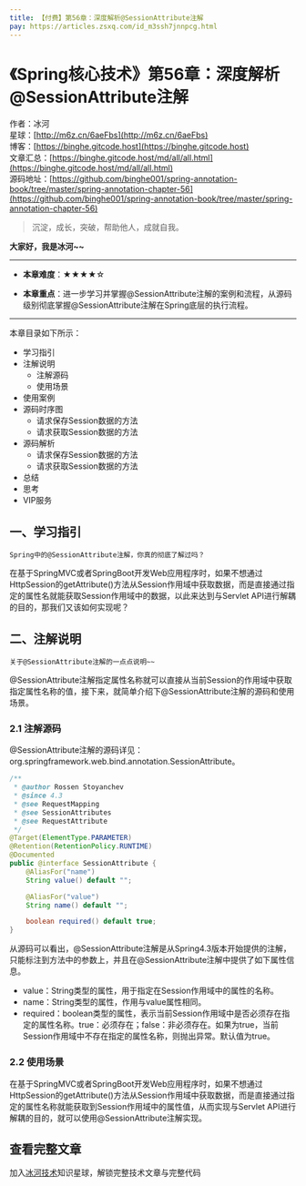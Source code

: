 ```yaml
---
title: 【付费】第56章：深度解析@SessionAttribute注解
pay: https://articles.zsxq.com/id_m3ssh7jnnpcg.html
---
```


# 《Spring核心技术》第56章：深度解析@SessionAttribute注解

作者：冰河
<br/>星球：[http://m6z.cn/6aeFbs](http://m6z.cn/6aeFbs)
<br/>博客：[https://binghe.gitcode.host](https://binghe.gitcode.host)
<br/>文章汇总：[https://binghe.gitcode.host/md/all/all.html](https://binghe.gitcode.host/md/all/all.html)
<br/>源码地址：[https://github.com/binghe001/spring-annotation-book/tree/master/spring-annotation-chapter-56](https://github.com/binghe001/spring-annotation-book/tree/master/spring-annotation-chapter-56)

> 沉淀，成长，突破，帮助他人，成就自我。

**大家好，我是冰河~~**

------

* **本章难度**：★★★★☆

* **本章重点**：进一步学习并掌握@SessionAttribute注解的案例和流程，从源码级别彻底掌握@SessionAttribute注解在Spring底层的执行流程。

------

本章目录如下所示：

* 学习指引
* 注解说明
  * 注解源码
  * 使用场景
* 使用案例
* 源码时序图
  * 请求保存Session数据的方法
  * 请求获取Session数据的方法
* 源码解析
  * 请求保存Session数据的方法
  * 请求获取Session数据的方法
* 总结
* 思考
* VIP服务

## 一、学习指引

`Spring中的@SessionAttribute注解，你真的彻底了解过吗？`

在基于SpringMVC或者SpringBoot开发Web应用程序时，如果不想通过HttpSession的getAttribute()方法从Session作用域中获取数据，而是直接通过指定的属性名就能获取Session作用域中的数据，以此来达到与Servlet API进行解耦的目的，那我们又该如何实现呢？

## 二、注解说明

`关于@SessionAttribute注解的一点点说明~~`

@SessionAttribute注解指定属性名称就可以直接从当前Session的作用域中获取指定属性名称的值，接下来，就简单介绍下@SessionAttribute注解的源码和使用场景。

### 2.1 注解源码

@SessionAttribute注解的源码详见：org.springframework.web.bind.annotation.SessionAttribute。

```java
/**
 * @author Rossen Stoyanchev
 * @since 4.3
 * @see RequestMapping
 * @see SessionAttributes
 * @see RequestAttribute
 */
@Target(ElementType.PARAMETER)
@Retention(RetentionPolicy.RUNTIME)
@Documented
public @interface SessionAttribute {
	@AliasFor("name")
	String value() default "";

	@AliasFor("value")
	String name() default "";

	boolean required() default true;
}
```

从源码可以看出，@SessionAttribute注解是从Spring4.3版本开始提供的注解，只能标注到方法中的参数上，并且在@SessionAttribute注解中提供了如下属性信息。

* value：String类型的属性，用于指定在Session作用域中的属性的名称。
* name：String类型的属性，作用与value属性相同。
* required：boolean类型的属性，表示当前Session作用域中是否必须存在指定的属性名称。true：必须存在；false：非必须存在。如果为true，当前Session作用域中不存在指定的属性名称，则抛出异常。默认值为true。

### 2.2 使用场景

在基于SpringMVC或者SpringBoot开发Web应用程序时，如果不想通过HttpSession的getAttribute()方法从Session作用域中获取数据，而是直接通过指定的属性名称就能获取到Session作用域中的属性值，从而实现与Servlet API进行解耦的目的，就可以使用@SessionAttribute注解实现。

## 查看完整文章

加入[冰河技术](http://m6z.cn/6aeFbs)知识星球，解锁完整技术文章与完整代码
